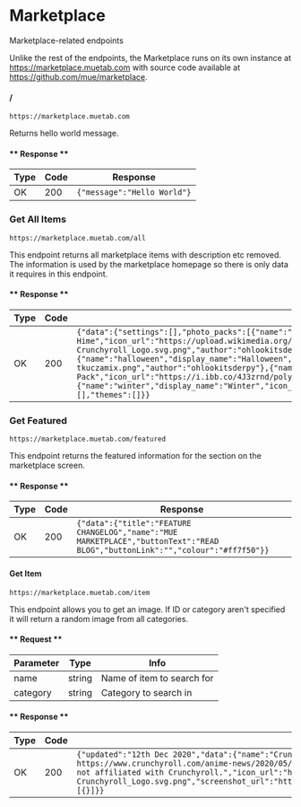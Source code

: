 # Marketplace
Marketplace-related endpoints

Unlike the rest of the endpoints, the Marketplace runs on its own instance at https://marketplace.muetab.com with source code available at https://github.com/mue/marketplace.

#### /

```https://marketplace.muetab.com```

Returns hello world message.

<!-- tabs:start -->
#### ** Response **
Type | Code | Response
--- | --- | ---
OK | 200 | ```{"message":"Hello World"}```
<!-- tabs:end -->

### Get All Items

```https://marketplace.muetab.com/all```

This endpoint returns all marketplace items with description etc removed. The information is used by the marketplace homepage so there is only data it requires in this endpoint.

<!-- tabs:start -->
#### ** Response **
Type | Code | Response
--- | --- | ---
OK | 200 | ```{"data":{"settings":[],"photo_packs":[{"name":"crunchyroll_hime","display_name":"Crunchyroll Hime","icon_url":"https://upload.wikimedia.org/wikipedia/en/thumb/f/f6/Crunchyroll_Logo.svg/1200px-Crunchyroll_Logo.svg.png","author":"ohlookitsderpy"},{"name":"halloween","display_name":"Halloween","icon_url":"https://publicdomainvectors.org/photos/hattedpumpkin-tkuczamix.png","author":"ohlookitsderpy"},{"name":"low_poly","display_name":"Low Poly Pack","icon_url":"https://i.ibb.co/4J3zrnd/polypacklogo.png","author":"Jack Shanks"},{"name":"winter","display_name":"Winter","icon_url":"https://i.imgur.com/wDMOsaP.png","author":"eartharoid"}],"quote_packs":[],"themes":[]}}```
<!-- tabs:end -->

### Get Featured

```https://marketplace.muetab.com/featured```

This endpoint returns the featured information for the section on the marketplace screen.

<!-- tabs:start -->
#### ** Response **
Type | Code | Response
--- | --- | ---
OK | 200 | ```{"data":{"title":"FEATURE CHANGELOG","name":"MUE MARKETPLACE","buttonText":"READ BLOG","buttonLink":"","colour":"#ff7f50"}}```
<!-- tabs:end -->

#### Get Item

```https://marketplace.muetab.com/item```

This endpoint allows you to get an image. If ID or category aren't specified it will return a random image from all categories.

<!-- tabs:start -->
#### ** Request **
Parameter | Type | Info
--- | --- | ---
name | string | Name of item to search for
category | string | Category to search in

#### ** Response **
Type | Code | Response
--- | --- | ---
OK | 200 | ```{"updated":"12th Dec 2020","data":{"name":"Crunchyroll Hime","description":"Official wallpapers brought to you by Crunchyroll\n Read more here: https://www.crunchyroll.com/anime-news/2020/05/07/let-hime-spice-up-your-virtual-backgrounds-with-some-free-wallpapers\n Please note that ohlookitsderpy and Mue are not affiliated with Crunchyroll.","icon_url":"https://upload.wikimedia.org/wikipedia/en/thumb/f/f6/Crunchyroll_Logo.svg/1200px-Crunchyroll_Logo.svg.png","screenshot_url":"https://u.derpyenterprises.org/CcNj","type":"photos","verified":false,"version":"1.0.0","author":"ohlookitsderpy","photos":[{}]}}```
<!-- tabs:end -->